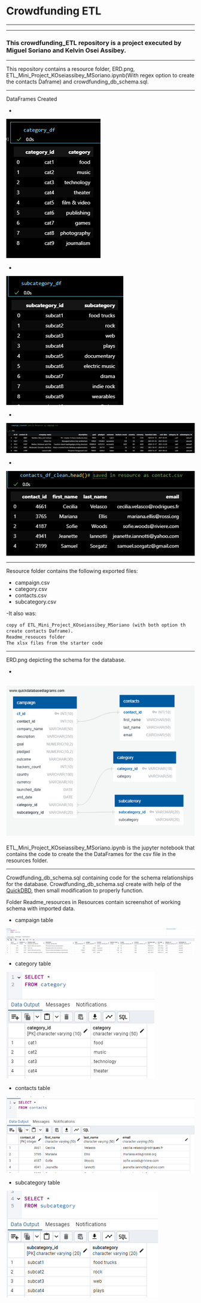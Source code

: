 # Crowdfunding ETL
---
---

### This crowdfunding_ETL repository is a project executed by Miguel Soriano and Kelvin Osei Assibey.
---

This repository contains a resource folder, ERD.png, ETL_Mini_Project_KOseiassibey_MSoriano.ipynb(With regex option to create the contacts Daframe) and crowdfunding_db_schema.sql.

---

DataFrames Created


-
![category_df](Resources/Readme_resources/category_df.png) 


-
![subcategory_df](Resources/Readme_resources/subcategory_df.png)

-
![campaign_df](Resources/Readme_resources/campaign_df.png)

-
![contacts_df](Resources/Readme_resources/contacts_df.png)


---

Resource folder contains the following exported files:

- campaign.csv
- category.csv
- contacts.csv
- subcategory.csv

-It also was:

    copy of ETL_Mini_Project_KOseiassibey_MSoriano (with both option th create contacts Daframe).
    Readme_resouces folder
    The xlsx files from the starter code


---

ERD.png depicting the schema for the database.

*

![ERD](ERD.png)
---

ETL_Mini_Project_KOseiassibey_MSoriano.ipynb is the jupyter notebook that contains the code to create the the DataFrames for the csv file in the resources folder.

-----
Crowdfunding_db_schema.sql containing code for the schema relationships for the database. Crowdfunding_db_schema.sql create with help of the [QuickDBD](quickdatabasediagrams.com), then small modification to properly function.

Folder Readme_resources in Resources contain screenshot of working schema with imported data.

* campaign table

![campaign table](Resources/Readme_resources/campaign_table.png)

* category table

![category table](Resources/Readme_resources/category_table.png)

* contacts table

![contacts table](Resources/Readme_resources/contacts_table.png)

* subcategory table

![subcategory table](Resources/Readme_resources/subcategory_table.png)
